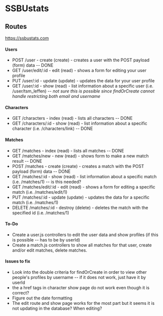 # SSBUstats

## Routes

https://ssbustats.com

#### Users

* POST /user - create (create) - creates a user with the POST payload (form) data -- DONE
* GET /user/edit/:id - edit (read) - shows a form for editing your user profile
* PUT /user/:id - update (update) - updates the data for your user profile
* GET /user/:id - show (read) - list information about a specific user (i.e. /user/tsm_leffen) -- *not sure this is possible since findOrCreate cannot handle restricting both email and username*

#### Characters

* GET /characters - index (read) - lists all characters -- DONE
* GET /characters/:id - show (read) - list information about a specific character (i.e. /characters/link) -- DONE

#### Matches

* GET /matches - index (read) - lists all matches -- DONE
* GET /matches/new - new (read) - shows form to make a new match result -- DONE
* POST /matches - create (create) - creates a match with the POST payload (form) data -- DONE
* GET /matches/:id - show (read) - list information about a specific match (i.e. /matches/1) -- is this needed?
* GET /matches/edit/:id - edit (read) - shows a form for editing a specific match (i.e. /matches/edit/1)
* PUT /matches/:id - update (update) - updates the data for a specific match (i.e. /matches/1)
* DELETE /matches/:id - destroy (delete) - deletes the match with the specified id (i.e. /matches/1)

#### To-Do

* Create a user.js controllers to edit the user data and show profiles (if this is possible -- has to be by userId)
* Create a match.js controllers to show all matches for that user, create and/or edit matches, delete matches.

#### Issues to fix

* Look into the double criteria for findOrCreate in order to view other people's profiles by username -- if it does not work, just have it by userId
* the a href tags in character show page do not work even though it is correct?
* Figure out the date formatting
* The edit route and show page works for the most part but it seems it is not updating in the database? When editing?